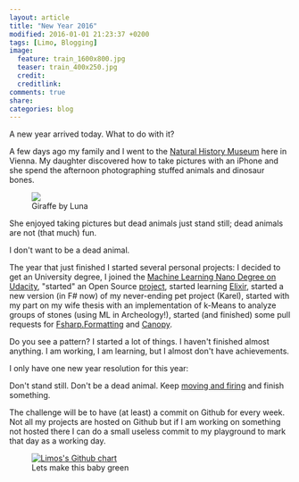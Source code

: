 ```yaml
---
layout: article
title: "New Year 2016"
modified: 2016-01-01 21:23:37 +0200
tags: [Limo, Blogging]
image:
  feature: train_1600x800.jpg
  teaser: train_400x250.jpg
  credit:
  creditlink:
comments: true
share:
categories: blog
---
```

A new year arrived today. What to do with it?

A few days ago my family and I went to the [Natural History Museum](http://www.nhm-wien.ac.at/en) here in Vienna. My daughter discovered how to take pictures with an iPhone and she spend the afternoon photographing stuffed animals and dinosaur bones.

<figure>
	<a href="https://www.instagram.com/p/_xNt_hIxVE/" target="_blank"><img src="{{ site.url }}/images/giraffe_by_luna.jpg"></a>
	<figcaption>Giraffe by Luna</figcaption>
</figure>

She enjoyed taking pictures but dead animals just stand still; dead animals are not (that much) fun.

I don't want to be a dead animal.

The year that just finished I started several personal projects: I decided to get an University degree, I joined the [Machine Learning Nano Degree on Udacity](https://www.udacity.com/course/machine-learning-engineer-nanodegree--nd009), "started" an Open Source [project](https://github.com/LimoWanKenobi/FReD), started learning [Elixir](http://elixir-lang.org/), started a new version (in F# now) of my never-ending pet project (Karel), started with my part on my wife thesis with an implementation of k-Means to analyze groups of stones (using ML in Archeology!), started (and finished) some pull requests for [Fsharp.Formatting](https://github.com/tpetricek/FSharp.Formatting) and [Canopy](https://github.com/lefthandedgoat/canopy).

Do you see a pattern? I started a lot of things. I haven't finished almost anything. I am working, I am learning, but I almost don't have achievements.

I only have one new year resolution for this year:

Don't stand still. Don't be a dead animal. Keep [moving and firing](http://www.joelonsoftware.com/articles/fog0000000339.html) and finish something.

The challenge will be to have (at least) a commit on Github for every week. Not all my projects are hosted on Github but if I am working on something not hosted there I can do a small useless commit to my playground to mark that day as a working day.

<figure>
	<a href="https://github.com/LimoWanKenobi" target="_blank"><img src="http://ghchart.rshah.org/LimoWanKenobi" alt="Limos's Github chart" /></a>
	<figcaption>Lets make this baby green</figcaption>
</figure>
